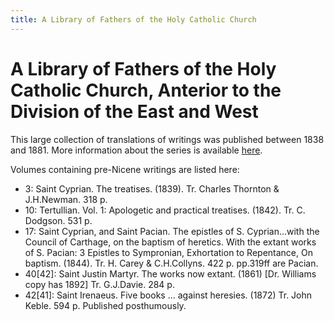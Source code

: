 ```yaml
---
title: A Library of Fathers of the Holy Catholic Church
---
```


# A Library of Fathers of the Holy Catholic Church, Anterior to the Division of the East and West

This large collection of translations of writings was published between 1838 and 1881. More information about the series is available [here](http://www.tertullian.org/fathers/lfc_list.htm).

Volumes containing pre-Nicene writings are listed here:

* 3: Saint Cyprian. The treatises. (1839). Tr. Charles Thornton & J.H.Newman. 318 p.
* 10: Tertullian. Vol. 1: Apologetic and practical treatises. (1842). Tr. C. Dodgson. 531 p.
* 17: Saint Cyprian, and Saint Pacian. The epistles of S. Cyprian...with the Council of Carthage, on the baptism of heretics. With the extant works of S. Pacian: 3 Epistles to Sympronian, Exhortation to Repentance, On baptism. (1844). Tr. H. Carey & C.H.Collyns. 422 p.   pp.319ff are Pacian.
* 40[42]: Saint Justin Martyr.  The works now extant. (1861) [Dr. Williams copy has 1892] Tr. G.J.Davie. 284 p.
* 42[41]: Saint Irenaeus.  Five books ... against heresies. (1872) Tr. John Keble. 594 p.  Published posthumously.
